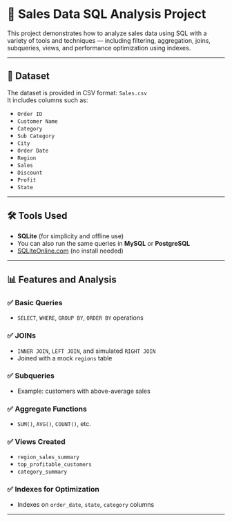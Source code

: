 # 🛒 Sales Data SQL Analysis Project

This project demonstrates how to analyze sales data using SQL with a variety of tools and techniques — including filtering, aggregation, joins, subqueries, views, and performance optimization using indexes.

---

## 📁 Dataset

The dataset is provided in CSV format: `Sales.csv`  
It includes columns such as:

- `Order ID`
- `Customer Name`
- `Category`
- `Sub Category`
- `City`
- `Order Date`
- `Region`
- `Sales`
- `Discount`
- `Profit`
- `State`

---

## 🛠️ Tools Used

- **SQLite** (for simplicity and offline use)
- You can also run the same queries in **MySQL** or **PostgreSQL**
- [SQLiteOnline.com](https://sqliteonline.com/) (no install needed)

---

## 📊 Features and Analysis

### ✅ Basic Queries
- `SELECT`, `WHERE`, `GROUP BY`, `ORDER BY` operations

### ✅ JOINs
- `INNER JOIN`, `LEFT JOIN`, and simulated `RIGHT JOIN`
- Joined with a mock `regions` table

### ✅ Subqueries
- Example: customers with above-average sales

### ✅ Aggregate Functions
- `SUM()`, `AVG()`, `COUNT()`, etc.

### ✅ Views Created
- `region_sales_summary`
- `top_profitable_customers`
- `category_summary`

### ✅ Indexes for Optimization
- Indexes on `order_date`, `state`, `category` columns
---

